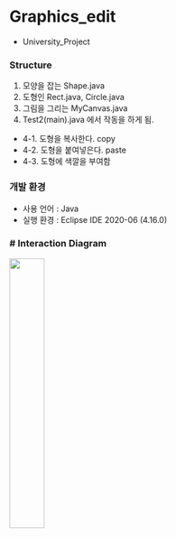 # Graphics_edit

+ University_Project


### Structure
  1. 모양을 잡는 Shape.java
  2. 도형인 Rect.java, Circle.java
  3. 그림을 그리는 MyCanvas.java
  4. Test2(main).java 에서 작동을 하게 됨.

  + 4-1. 도형을 복사한다. copy
  + 4-2. 도형을 붙여넣은다. paste
  + 4-3. 도형에 색깔을 부여함


### 개발 환경
- 사용 언어 : Java
- 실행 환경 : Eclipse IDE 2020-06 (4.16.0)


### # Interaction Diagram

<img src="https://user-images.githubusercontent.com/65653053/104176600-df8ffa00-544a-11eb-864d-597e4f48b13a.png" width="35%"></img>
